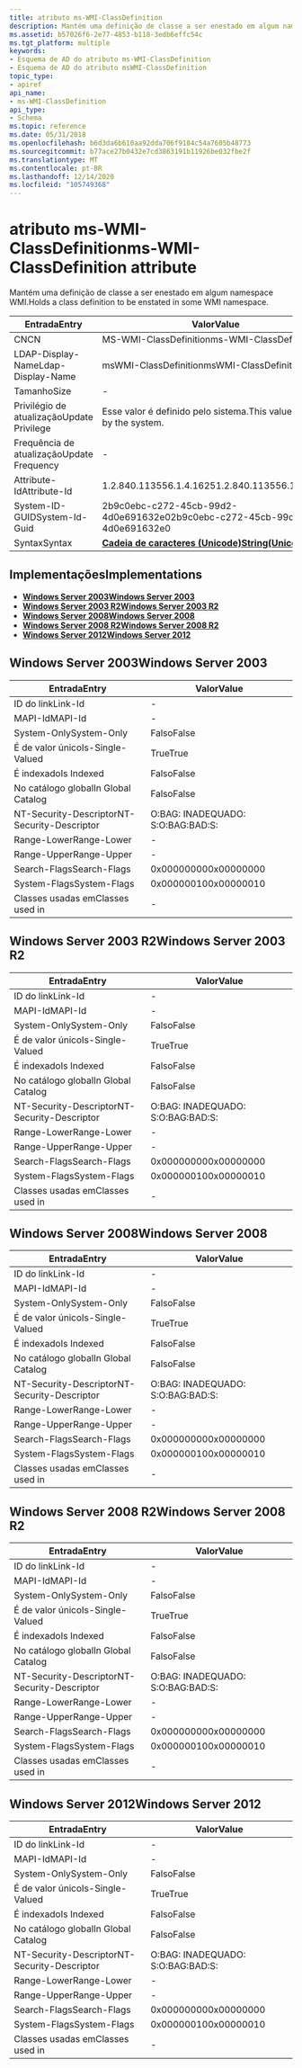 ```yaml
---
title: atributo ms-WMI-ClassDefinition
description: Mantém uma definição de classe a ser enestado em algum namespace WMI.
ms.assetid: b57026f6-2e77-4853-b118-3edb6effc54c
ms.tgt_platform: multiple
keywords:
- Esquema de AD do atributo ms-WMI-ClassDefinition
- Esquema de AD do atributo msWMI-ClassDefinition
topic_type:
- apiref
api_name:
- ms-WMI-ClassDefinition
api_type:
- Schema
ms.topic: reference
ms.date: 05/31/2018
ms.openlocfilehash: b6d3da6b610aa92dda706f9184c54a7605b48773
ms.sourcegitcommit: b77ace27b0432e7cd3863191b11926be032fbe2f
ms.translationtype: MT
ms.contentlocale: pt-BR
ms.lasthandoff: 12/14/2020
ms.locfileid: "105749368"
---
```

# <a name="ms-wmi-classdefinition-attribute"></a><span data-ttu-id="58e95-105">atributo ms-WMI-ClassDefinition</span><span class="sxs-lookup"><span data-stu-id="58e95-105">ms-WMI-ClassDefinition attribute</span></span>

<span data-ttu-id="58e95-106">Mantém uma definição de classe a ser enestado em algum namespace WMI.</span><span class="sxs-lookup"><span data-stu-id="58e95-106">Holds a class definition to be enstated in some WMI namespace.</span></span>



| <span data-ttu-id="58e95-107">Entrada</span><span class="sxs-lookup"><span data-stu-id="58e95-107">Entry</span></span> | <span data-ttu-id="58e95-108">Valor</span><span class="sxs-lookup"><span data-stu-id="58e95-108">Value</span></span> |
|-------------------|---------------------------------------------|
| <span data-ttu-id="58e95-109">CN</span><span class="sxs-lookup"><span data-stu-id="58e95-109">CN</span></span>                | <span data-ttu-id="58e95-110">MS-WMI-ClassDefinition</span><span class="sxs-lookup"><span data-stu-id="58e95-110">ms-WMI-ClassDefinition</span></span>                      |
| <span data-ttu-id="58e95-111">LDAP-Display-Name</span><span class="sxs-lookup"><span data-stu-id="58e95-111">Ldap-Display-Name</span></span> | <span data-ttu-id="58e95-112">msWMI-ClassDefinition</span><span class="sxs-lookup"><span data-stu-id="58e95-112">msWMI-ClassDefinition</span></span>                       |
| <span data-ttu-id="58e95-113">Tamanho</span><span class="sxs-lookup"><span data-stu-id="58e95-113">Size</span></span>              | \-                                          |
| <span data-ttu-id="58e95-114">Privilégio de atualização</span><span class="sxs-lookup"><span data-stu-id="58e95-114">Update Privilege</span></span>  | <span data-ttu-id="58e95-115">Esse valor é definido pelo sistema.</span><span class="sxs-lookup"><span data-stu-id="58e95-115">This value is set by the system.</span></span>            |
| <span data-ttu-id="58e95-116">Frequência de atualização</span><span class="sxs-lookup"><span data-stu-id="58e95-116">Update Frequency</span></span>  | \-                                          |
| <span data-ttu-id="58e95-117">Attribute-Id</span><span class="sxs-lookup"><span data-stu-id="58e95-117">Attribute-Id</span></span>      | <span data-ttu-id="58e95-118">1.2.840.113556.1.4.1625</span><span class="sxs-lookup"><span data-stu-id="58e95-118">1.2.840.113556.1.4.1625</span></span>                     |
| <span data-ttu-id="58e95-119">System-ID-GUID</span><span class="sxs-lookup"><span data-stu-id="58e95-119">System-Id-Guid</span></span>    | <span data-ttu-id="58e95-120">2b9c0ebc-c272-45cb-99d2-4d0e691632e0</span><span class="sxs-lookup"><span data-stu-id="58e95-120">2b9c0ebc-c272-45cb-99d2-4d0e691632e0</span></span>        |
| <span data-ttu-id="58e95-121">Syntax</span><span class="sxs-lookup"><span data-stu-id="58e95-121">Syntax</span></span>            | [<span data-ttu-id="58e95-122">**Cadeia de caracteres (Unicode)**</span><span class="sxs-lookup"><span data-stu-id="58e95-122">**String(Unicode)**</span></span>](s-string-unicode.md) |



## <a name="implementations"></a><span data-ttu-id="58e95-123">Implementações</span><span class="sxs-lookup"><span data-stu-id="58e95-123">Implementations</span></span>

-   [<span data-ttu-id="58e95-124">**Windows Server 2003**</span><span class="sxs-lookup"><span data-stu-id="58e95-124">**Windows Server 2003**</span></span>](#windows-server-2003)
-   [<span data-ttu-id="58e95-125">**Windows Server 2003 R2**</span><span class="sxs-lookup"><span data-stu-id="58e95-125">**Windows Server 2003 R2**</span></span>](#windows-server-2003-r2)
-   [<span data-ttu-id="58e95-126">**Windows Server 2008**</span><span class="sxs-lookup"><span data-stu-id="58e95-126">**Windows Server 2008**</span></span>](#windows-server-2008)
-   [<span data-ttu-id="58e95-127">**Windows Server 2008 R2**</span><span class="sxs-lookup"><span data-stu-id="58e95-127">**Windows Server 2008 R2**</span></span>](#windows-server-2008-r2)
-   [<span data-ttu-id="58e95-128">**Windows Server 2012**</span><span class="sxs-lookup"><span data-stu-id="58e95-128">**Windows Server 2012**</span></span>](#windows-server-2012)

## <a name="windows-server-2003"></a><span data-ttu-id="58e95-129">Windows Server 2003</span><span class="sxs-lookup"><span data-stu-id="58e95-129">Windows Server 2003</span></span>



| <span data-ttu-id="58e95-130">Entrada</span><span class="sxs-lookup"><span data-stu-id="58e95-130">Entry</span></span> | <span data-ttu-id="58e95-131">Valor</span><span class="sxs-lookup"><span data-stu-id="58e95-131">Value</span></span> |
|------------------------|--------------|
| <span data-ttu-id="58e95-132">ID do link</span><span class="sxs-lookup"><span data-stu-id="58e95-132">Link-Id</span></span>                | \-           |
| <span data-ttu-id="58e95-133">MAPI-Id</span><span class="sxs-lookup"><span data-stu-id="58e95-133">MAPI-Id</span></span>                | \-           |
| <span data-ttu-id="58e95-134">System-Only</span><span class="sxs-lookup"><span data-stu-id="58e95-134">System-Only</span></span>            | <span data-ttu-id="58e95-135">Falso</span><span class="sxs-lookup"><span data-stu-id="58e95-135">False</span></span>        |
| <span data-ttu-id="58e95-136">É de valor único</span><span class="sxs-lookup"><span data-stu-id="58e95-136">Is-Single-Valued</span></span>       | <span data-ttu-id="58e95-137">True</span><span class="sxs-lookup"><span data-stu-id="58e95-137">True</span></span>         |
| <span data-ttu-id="58e95-138">É indexado</span><span class="sxs-lookup"><span data-stu-id="58e95-138">Is Indexed</span></span>             | <span data-ttu-id="58e95-139">Falso</span><span class="sxs-lookup"><span data-stu-id="58e95-139">False</span></span>        |
| <span data-ttu-id="58e95-140">No catálogo global</span><span class="sxs-lookup"><span data-stu-id="58e95-140">In Global Catalog</span></span>      | <span data-ttu-id="58e95-141">Falso</span><span class="sxs-lookup"><span data-stu-id="58e95-141">False</span></span>        |
| <span data-ttu-id="58e95-142">NT-Security-Descriptor</span><span class="sxs-lookup"><span data-stu-id="58e95-142">NT-Security-Descriptor</span></span> | <span data-ttu-id="58e95-143">O:BAG: INADEQUADO: S:</span><span class="sxs-lookup"><span data-stu-id="58e95-143">O:BAG:BAD:S:</span></span> |
| <span data-ttu-id="58e95-144">Range-Lower</span><span class="sxs-lookup"><span data-stu-id="58e95-144">Range-Lower</span></span>            | \-           |
| <span data-ttu-id="58e95-145">Range-Upper</span><span class="sxs-lookup"><span data-stu-id="58e95-145">Range-Upper</span></span>            | \-           |
| <span data-ttu-id="58e95-146">Search-Flags</span><span class="sxs-lookup"><span data-stu-id="58e95-146">Search-Flags</span></span>           | <span data-ttu-id="58e95-147">0x00000000</span><span class="sxs-lookup"><span data-stu-id="58e95-147">0x00000000</span></span>   |
| <span data-ttu-id="58e95-148">System-Flags</span><span class="sxs-lookup"><span data-stu-id="58e95-148">System-Flags</span></span>           | <span data-ttu-id="58e95-149">0x00000010</span><span class="sxs-lookup"><span data-stu-id="58e95-149">0x00000010</span></span>   |
| <span data-ttu-id="58e95-150">Classes usadas em</span><span class="sxs-lookup"><span data-stu-id="58e95-150">Classes used in</span></span>        | \-           |



## <a name="windows-server-2003-r2"></a><span data-ttu-id="58e95-151">Windows Server 2003 R2</span><span class="sxs-lookup"><span data-stu-id="58e95-151">Windows Server 2003 R2</span></span>



| <span data-ttu-id="58e95-152">Entrada</span><span class="sxs-lookup"><span data-stu-id="58e95-152">Entry</span></span> | <span data-ttu-id="58e95-153">Valor</span><span class="sxs-lookup"><span data-stu-id="58e95-153">Value</span></span> |
|------------------------|--------------|
| <span data-ttu-id="58e95-154">ID do link</span><span class="sxs-lookup"><span data-stu-id="58e95-154">Link-Id</span></span>                | \-           |
| <span data-ttu-id="58e95-155">MAPI-Id</span><span class="sxs-lookup"><span data-stu-id="58e95-155">MAPI-Id</span></span>                | \-           |
| <span data-ttu-id="58e95-156">System-Only</span><span class="sxs-lookup"><span data-stu-id="58e95-156">System-Only</span></span>            | <span data-ttu-id="58e95-157">Falso</span><span class="sxs-lookup"><span data-stu-id="58e95-157">False</span></span>        |
| <span data-ttu-id="58e95-158">É de valor único</span><span class="sxs-lookup"><span data-stu-id="58e95-158">Is-Single-Valued</span></span>       | <span data-ttu-id="58e95-159">True</span><span class="sxs-lookup"><span data-stu-id="58e95-159">True</span></span>         |
| <span data-ttu-id="58e95-160">É indexado</span><span class="sxs-lookup"><span data-stu-id="58e95-160">Is Indexed</span></span>             | <span data-ttu-id="58e95-161">Falso</span><span class="sxs-lookup"><span data-stu-id="58e95-161">False</span></span>        |
| <span data-ttu-id="58e95-162">No catálogo global</span><span class="sxs-lookup"><span data-stu-id="58e95-162">In Global Catalog</span></span>      | <span data-ttu-id="58e95-163">Falso</span><span class="sxs-lookup"><span data-stu-id="58e95-163">False</span></span>        |
| <span data-ttu-id="58e95-164">NT-Security-Descriptor</span><span class="sxs-lookup"><span data-stu-id="58e95-164">NT-Security-Descriptor</span></span> | <span data-ttu-id="58e95-165">O:BAG: INADEQUADO: S:</span><span class="sxs-lookup"><span data-stu-id="58e95-165">O:BAG:BAD:S:</span></span> |
| <span data-ttu-id="58e95-166">Range-Lower</span><span class="sxs-lookup"><span data-stu-id="58e95-166">Range-Lower</span></span>            | \-           |
| <span data-ttu-id="58e95-167">Range-Upper</span><span class="sxs-lookup"><span data-stu-id="58e95-167">Range-Upper</span></span>            | \-           |
| <span data-ttu-id="58e95-168">Search-Flags</span><span class="sxs-lookup"><span data-stu-id="58e95-168">Search-Flags</span></span>           | <span data-ttu-id="58e95-169">0x00000000</span><span class="sxs-lookup"><span data-stu-id="58e95-169">0x00000000</span></span>   |
| <span data-ttu-id="58e95-170">System-Flags</span><span class="sxs-lookup"><span data-stu-id="58e95-170">System-Flags</span></span>           | <span data-ttu-id="58e95-171">0x00000010</span><span class="sxs-lookup"><span data-stu-id="58e95-171">0x00000010</span></span>   |
| <span data-ttu-id="58e95-172">Classes usadas em</span><span class="sxs-lookup"><span data-stu-id="58e95-172">Classes used in</span></span>        | \-           |



## <a name="windows-server-2008"></a><span data-ttu-id="58e95-173">Windows Server 2008</span><span class="sxs-lookup"><span data-stu-id="58e95-173">Windows Server 2008</span></span>



| <span data-ttu-id="58e95-174">Entrada</span><span class="sxs-lookup"><span data-stu-id="58e95-174">Entry</span></span> | <span data-ttu-id="58e95-175">Valor</span><span class="sxs-lookup"><span data-stu-id="58e95-175">Value</span></span> |
|------------------------|--------------|
| <span data-ttu-id="58e95-176">ID do link</span><span class="sxs-lookup"><span data-stu-id="58e95-176">Link-Id</span></span>                | \-           |
| <span data-ttu-id="58e95-177">MAPI-Id</span><span class="sxs-lookup"><span data-stu-id="58e95-177">MAPI-Id</span></span>                | \-           |
| <span data-ttu-id="58e95-178">System-Only</span><span class="sxs-lookup"><span data-stu-id="58e95-178">System-Only</span></span>            | <span data-ttu-id="58e95-179">Falso</span><span class="sxs-lookup"><span data-stu-id="58e95-179">False</span></span>        |
| <span data-ttu-id="58e95-180">É de valor único</span><span class="sxs-lookup"><span data-stu-id="58e95-180">Is-Single-Valued</span></span>       | <span data-ttu-id="58e95-181">True</span><span class="sxs-lookup"><span data-stu-id="58e95-181">True</span></span>         |
| <span data-ttu-id="58e95-182">É indexado</span><span class="sxs-lookup"><span data-stu-id="58e95-182">Is Indexed</span></span>             | <span data-ttu-id="58e95-183">Falso</span><span class="sxs-lookup"><span data-stu-id="58e95-183">False</span></span>        |
| <span data-ttu-id="58e95-184">No catálogo global</span><span class="sxs-lookup"><span data-stu-id="58e95-184">In Global Catalog</span></span>      | <span data-ttu-id="58e95-185">Falso</span><span class="sxs-lookup"><span data-stu-id="58e95-185">False</span></span>        |
| <span data-ttu-id="58e95-186">NT-Security-Descriptor</span><span class="sxs-lookup"><span data-stu-id="58e95-186">NT-Security-Descriptor</span></span> | <span data-ttu-id="58e95-187">O:BAG: INADEQUADO: S:</span><span class="sxs-lookup"><span data-stu-id="58e95-187">O:BAG:BAD:S:</span></span> |
| <span data-ttu-id="58e95-188">Range-Lower</span><span class="sxs-lookup"><span data-stu-id="58e95-188">Range-Lower</span></span>            | \-           |
| <span data-ttu-id="58e95-189">Range-Upper</span><span class="sxs-lookup"><span data-stu-id="58e95-189">Range-Upper</span></span>            | \-           |
| <span data-ttu-id="58e95-190">Search-Flags</span><span class="sxs-lookup"><span data-stu-id="58e95-190">Search-Flags</span></span>           | <span data-ttu-id="58e95-191">0x00000000</span><span class="sxs-lookup"><span data-stu-id="58e95-191">0x00000000</span></span>   |
| <span data-ttu-id="58e95-192">System-Flags</span><span class="sxs-lookup"><span data-stu-id="58e95-192">System-Flags</span></span>           | <span data-ttu-id="58e95-193">0x00000010</span><span class="sxs-lookup"><span data-stu-id="58e95-193">0x00000010</span></span>   |
| <span data-ttu-id="58e95-194">Classes usadas em</span><span class="sxs-lookup"><span data-stu-id="58e95-194">Classes used in</span></span>        | \-           |



## <a name="windows-server-2008-r2"></a><span data-ttu-id="58e95-195">Windows Server 2008 R2</span><span class="sxs-lookup"><span data-stu-id="58e95-195">Windows Server 2008 R2</span></span>



| <span data-ttu-id="58e95-196">Entrada</span><span class="sxs-lookup"><span data-stu-id="58e95-196">Entry</span></span> | <span data-ttu-id="58e95-197">Valor</span><span class="sxs-lookup"><span data-stu-id="58e95-197">Value</span></span> |
|------------------------|--------------|
| <span data-ttu-id="58e95-198">ID do link</span><span class="sxs-lookup"><span data-stu-id="58e95-198">Link-Id</span></span>                | \-           |
| <span data-ttu-id="58e95-199">MAPI-Id</span><span class="sxs-lookup"><span data-stu-id="58e95-199">MAPI-Id</span></span>                | \-           |
| <span data-ttu-id="58e95-200">System-Only</span><span class="sxs-lookup"><span data-stu-id="58e95-200">System-Only</span></span>            | <span data-ttu-id="58e95-201">Falso</span><span class="sxs-lookup"><span data-stu-id="58e95-201">False</span></span>        |
| <span data-ttu-id="58e95-202">É de valor único</span><span class="sxs-lookup"><span data-stu-id="58e95-202">Is-Single-Valued</span></span>       | <span data-ttu-id="58e95-203">True</span><span class="sxs-lookup"><span data-stu-id="58e95-203">True</span></span>         |
| <span data-ttu-id="58e95-204">É indexado</span><span class="sxs-lookup"><span data-stu-id="58e95-204">Is Indexed</span></span>             | <span data-ttu-id="58e95-205">Falso</span><span class="sxs-lookup"><span data-stu-id="58e95-205">False</span></span>        |
| <span data-ttu-id="58e95-206">No catálogo global</span><span class="sxs-lookup"><span data-stu-id="58e95-206">In Global Catalog</span></span>      | <span data-ttu-id="58e95-207">Falso</span><span class="sxs-lookup"><span data-stu-id="58e95-207">False</span></span>        |
| <span data-ttu-id="58e95-208">NT-Security-Descriptor</span><span class="sxs-lookup"><span data-stu-id="58e95-208">NT-Security-Descriptor</span></span> | <span data-ttu-id="58e95-209">O:BAG: INADEQUADO: S:</span><span class="sxs-lookup"><span data-stu-id="58e95-209">O:BAG:BAD:S:</span></span> |
| <span data-ttu-id="58e95-210">Range-Lower</span><span class="sxs-lookup"><span data-stu-id="58e95-210">Range-Lower</span></span>            | \-           |
| <span data-ttu-id="58e95-211">Range-Upper</span><span class="sxs-lookup"><span data-stu-id="58e95-211">Range-Upper</span></span>            | \-           |
| <span data-ttu-id="58e95-212">Search-Flags</span><span class="sxs-lookup"><span data-stu-id="58e95-212">Search-Flags</span></span>           | <span data-ttu-id="58e95-213">0x00000000</span><span class="sxs-lookup"><span data-stu-id="58e95-213">0x00000000</span></span>   |
| <span data-ttu-id="58e95-214">System-Flags</span><span class="sxs-lookup"><span data-stu-id="58e95-214">System-Flags</span></span>           | <span data-ttu-id="58e95-215">0x00000010</span><span class="sxs-lookup"><span data-stu-id="58e95-215">0x00000010</span></span>   |
| <span data-ttu-id="58e95-216">Classes usadas em</span><span class="sxs-lookup"><span data-stu-id="58e95-216">Classes used in</span></span>        | \-           |



## <a name="windows-server-2012"></a><span data-ttu-id="58e95-217">Windows Server 2012</span><span class="sxs-lookup"><span data-stu-id="58e95-217">Windows Server 2012</span></span>



| <span data-ttu-id="58e95-218">Entrada</span><span class="sxs-lookup"><span data-stu-id="58e95-218">Entry</span></span> | <span data-ttu-id="58e95-219">Valor</span><span class="sxs-lookup"><span data-stu-id="58e95-219">Value</span></span> |
|------------------------|--------------|
| <span data-ttu-id="58e95-220">ID do link</span><span class="sxs-lookup"><span data-stu-id="58e95-220">Link-Id</span></span>                | \-           |
| <span data-ttu-id="58e95-221">MAPI-Id</span><span class="sxs-lookup"><span data-stu-id="58e95-221">MAPI-Id</span></span>                | \-           |
| <span data-ttu-id="58e95-222">System-Only</span><span class="sxs-lookup"><span data-stu-id="58e95-222">System-Only</span></span>            | <span data-ttu-id="58e95-223">Falso</span><span class="sxs-lookup"><span data-stu-id="58e95-223">False</span></span>        |
| <span data-ttu-id="58e95-224">É de valor único</span><span class="sxs-lookup"><span data-stu-id="58e95-224">Is-Single-Valued</span></span>       | <span data-ttu-id="58e95-225">True</span><span class="sxs-lookup"><span data-stu-id="58e95-225">True</span></span>         |
| <span data-ttu-id="58e95-226">É indexado</span><span class="sxs-lookup"><span data-stu-id="58e95-226">Is Indexed</span></span>             | <span data-ttu-id="58e95-227">Falso</span><span class="sxs-lookup"><span data-stu-id="58e95-227">False</span></span>        |
| <span data-ttu-id="58e95-228">No catálogo global</span><span class="sxs-lookup"><span data-stu-id="58e95-228">In Global Catalog</span></span>      | <span data-ttu-id="58e95-229">Falso</span><span class="sxs-lookup"><span data-stu-id="58e95-229">False</span></span>        |
| <span data-ttu-id="58e95-230">NT-Security-Descriptor</span><span class="sxs-lookup"><span data-stu-id="58e95-230">NT-Security-Descriptor</span></span> | <span data-ttu-id="58e95-231">O:BAG: INADEQUADO: S:</span><span class="sxs-lookup"><span data-stu-id="58e95-231">O:BAG:BAD:S:</span></span> |
| <span data-ttu-id="58e95-232">Range-Lower</span><span class="sxs-lookup"><span data-stu-id="58e95-232">Range-Lower</span></span>            | \-           |
| <span data-ttu-id="58e95-233">Range-Upper</span><span class="sxs-lookup"><span data-stu-id="58e95-233">Range-Upper</span></span>            | \-           |
| <span data-ttu-id="58e95-234">Search-Flags</span><span class="sxs-lookup"><span data-stu-id="58e95-234">Search-Flags</span></span>           | <span data-ttu-id="58e95-235">0x00000000</span><span class="sxs-lookup"><span data-stu-id="58e95-235">0x00000000</span></span>   |
| <span data-ttu-id="58e95-236">System-Flags</span><span class="sxs-lookup"><span data-stu-id="58e95-236">System-Flags</span></span>           | <span data-ttu-id="58e95-237">0x00000010</span><span class="sxs-lookup"><span data-stu-id="58e95-237">0x00000010</span></span>   |
| <span data-ttu-id="58e95-238">Classes usadas em</span><span class="sxs-lookup"><span data-stu-id="58e95-238">Classes used in</span></span>        | \-           |



 

 





